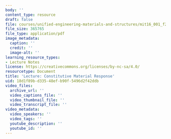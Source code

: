 ```yaml
---
body: ''
content_type: resource
draft: false
file: courses/unified-engineering-materials-and-structures/mit16_001_f21_lec15.pdf
file_size: 365765
file_type: application/pdf
image_metadata:
  caption: ''
  credit: ''
  image-alt: ''
learning_resource_types:
- Lecture Notes
license: https://creativecommons.org/licenses/by-nc-sa/4.0/
resourcetype: Document
title: 'Lecture: Constitutive Material Response'
uid: 18d1f89b-d335-48ef-b90f-5496d2f42ddb
video_files:
  archive_url: ''
  video_captions_file: ''
  video_thumbnail_file: ''
  video_transcript_file: ''
video_metadata:
  video_speakers: ''
  video_tags: ''
  youtube_description: ''
  youtube_id: ''
---
```

